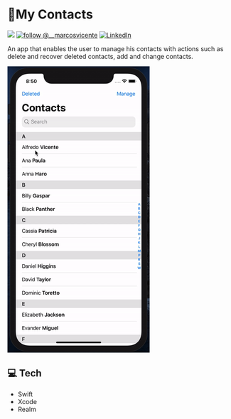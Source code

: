 # 📱My Contacts
[![](https://img.shields.io/cocoapods/p/RealmSwift?color=blue&label=Realm&logo=Realm&style=for-the-badge)](https://github.com/realm/realm-cocoa.git)
[![follow @__marcosvicente](https://img.shields.io/twitter/follow/marcosvicente.svg?style=for-the-badge&logo=TWITTER&logoColor=FFFFFF&labelColor=00aced&logoWidth=20&color=lightgray)](https://twitter.com/__marcosvicente) [![LinkedIn](https://img.shields.io/badge/-LinkedIn-black.svg?style=for-the-badge&logo=linkedin&colorB=555)](https://www.linkedin.com/in/marcoswmvicente/)

An app that enables the user to manage his contacts with actions such as delete and recover deleted contacts, add and change contacts.

![](media/myContacts.gif)

## 💻 Tech

- Swift
- Xcode
- Realm

